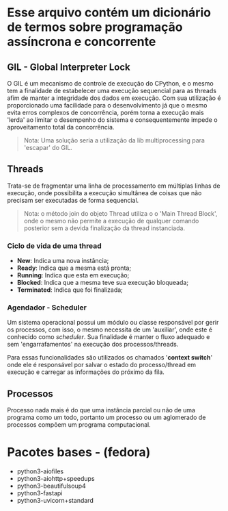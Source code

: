 # Esse arquivo contém um dicionário de termos sobre programação assíncrona e concorrente

## GIL - Global Interpreter Lock
O GIL é um mecanismo de controle de execução do CPython, e o mesmo tem a
finalidade de estabelecer uma execução sequencial para as threads afim de
manter a integridade dos dados em execução. Com sua utilização é proporcionado
uma facilidade para o desenvolvimento já que o mesmo evita erros complexos de
concorrência, porém torna a execução mais 'lerda' ao limitar o desempenho do
sistema e consequentemente impede o aproveitamento total da concorrência.

> Nota: Uma solução seria a utilização da lib multiprocessing para 'escapar' do
> GIL.

## Threads
Trata-se de fragmentar uma linha de processamento em múltiplas linhas de
execução, onde possibilita a execução simultânea de coisas que não precisam ser
executadas de forma sequencial.

> Nota: o método join do objeto Thread utiliza o o 'Main Thread Block', onde
> o mesmo não permite a execução de qualquer comando posterior sem a devida
> finalização da thread instanciada.

### Ciclo de vida de uma thread

* __New__: Indica uma nova instância;
* __Ready__: Indica que a mesma está pronta;
* __Running__: Indica que esta em execução;
* __Blocked__: Indica que a mesma teve sua execução bloqueada;
* __Terminated__: Indica que foi finalizada;

### Agendador - Scheduler
Um sistema operacional possui um módulo ou classe responsável por gerir os
processos, com isso, o mesmo necessita de um 'auxiliar', onde este é conhecido
como _scheduler_. Sua finalidade é manter o fluxo adequado e sem
'engarrafamentos' na execução dos processos/threads.

Para essas funcionalidades são utilizados os chamados '__context switch__' onde
ele é responsável por salvar o estado do processo/thread em execução e carregar
as informações do próximo da fila.

## Processos
Processo nada mais é do que uma instância parcial ou não de uma programa como
um todo, portanto um processo ou um aglomerado de processos compõem um programa
computacional.

# Pacotes bases - (fedora)
* python3-aiofiles
* python3-aiohttp+speedups
* python3-beautifulsoup4
* python3-fastapi
* python3-uvicorn+standard
